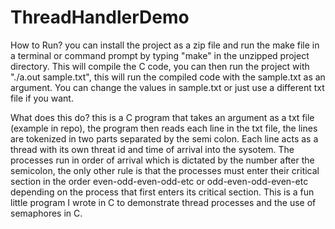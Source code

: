 # ThreadHandlerDemo
How to Run? you can install the project as a zip file and run the make file in a terminal or command prompt by typing "make" in the unzipped project directory. This will compile
the C code, you can then run the project with "./a.out sample.txt", this will run the compiled code with the sample.txt as an argument. You can change the values in sample.txt 
or just use a different txt file if you want. 

What does this do? this is a C program that takes an argument as a txt file (example in repo), the program then reads each line in the txt file, the lines are tokenized in 
two parts separated by the semi colon. Each line acts as a thread with its own threat id and time of arrival into the sysotem. The processes run in order of arrival which is dictated by the number after the semicolon, the only other rule is that the processes must enter their critical section in the order even-odd-even-odd-etc or odd-even-odd-even-etc depending on the process that first enters its critical section. This is a fun little program I wrote in C to demonstrate thread processes and the use of semaphores in C. 
